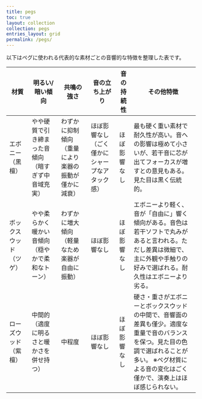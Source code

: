 ```yaml
---
title: pegs
toc: true
layout: collection
collection: pegs
entries_layout: grid
permalink: /pegs/
---
```


以下はペグに使われる代表的な素材ごとの音響的な特徴を整理した表です。

| **材質**      | **明るい/暗い傾向**              | **共鳴の強さ**     | **音の立ち上がり**             | **音の持続性** | **その他特徴** |
| ----------- | ------------------------- | -------------------------- | ----------------------- | --------- | --------------------------------------------------------------------------------------------------------------------------------------- |
| エボニー（黒檀）    | やや硬質で引き締まった音傾向（暗すぎず中音域充実） | わずかに抑制傾向（重量により楽器の振動が僅かに減衰） | ほぼ影響なし（ごく僅かにシャープなアタック感） | ほぼ影響なし    | 最も硬く重い素材で耐久性が高い。音への影響は極めて小さいが、若干音に芯が出てフォーカスが増すとの意見もある。見た目は黒く伝統的。                                    |
| ボックスウッド（ツゲ） | やや柔らかく暖かい音傾向（穏やかで柔和なトーン）  | わずかに増大傾向（軽量なため楽器が自由に振動）    | ほぼ影響なし | ほぼ影響なし    | エボニーより軽く、音が「自由に」響く傾向がある。音色は若干ソフトで丸みがあると言われる。ただし差異は微細で、主に外観や手触りの好みで選ばれる。耐久性はエボニーより劣る。                |
| ローズウッド（紫檀）  | 中間的（適度に明るさと暖かさを併せ持つ）      | 中程度                        | ほぼ影響なし                  | ほぼ影響なし    | 硬さ・重さがエボニーとボックスウッドの中間で、音響面の差異も僅少。適度な重量で音のバランスを保つ。見た目の色調で選ばれることが多い。 ※ペグ材質による音の変化はごく僅かで、演奏上はほぼ感じられない。 |
